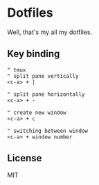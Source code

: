 # Dotfiles

Well, that's my all my dotfiles.

## Key binding

```
" tmux
" split pane vertically
<c-a> + |

" split pane horizontally
<c-a> + -

" create new window
<c-a> + c

" switching between window
<c-a> + window number
```

## License

MIT

